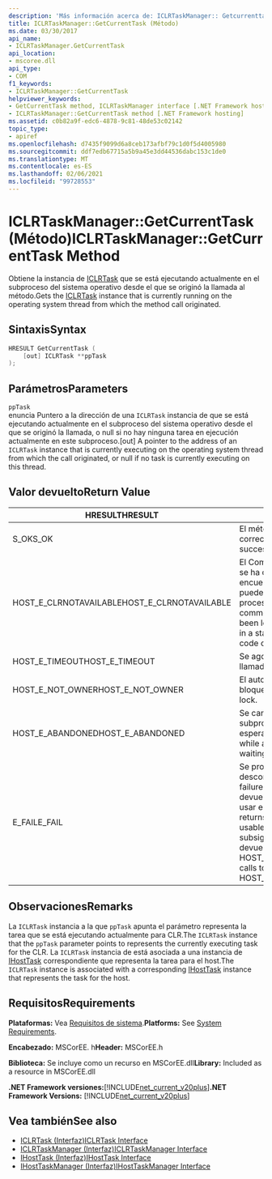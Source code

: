 ```yaml
---
description: 'Más información acerca de: ICLRTaskManager:: Getcurrenttask ((método)'
title: ICLRTaskManager::GetCurrentTask (Método)
ms.date: 03/30/2017
api_name:
- ICLRTaskManager.GetCurrentTask
api_location:
- mscoree.dll
api_type:
- COM
f1_keywords:
- ICLRTaskManager::GetCurrentTask
helpviewer_keywords:
- GetCurrentTask method, ICLRTaskManager interface [.NET Framework hosting]
- ICLRTaskManager::GetCurrentTask method [.NET Framework hosting]
ms.assetid: c0b82a9f-edc6-4878-9c81-48de53c02142
topic_type:
- apiref
ms.openlocfilehash: d7435f9099d6a8ceb173afbf79c1d0f5d4005980
ms.sourcegitcommit: ddf7edb67715a5b9a45e3dd44536dabc153c1de0
ms.translationtype: MT
ms.contentlocale: es-ES
ms.lasthandoff: 02/06/2021
ms.locfileid: "99728553"
---
```

# <a name="iclrtaskmanagergetcurrenttask-method"></a><span data-ttu-id="b8e92-103">ICLRTaskManager::GetCurrentTask (Método)</span><span class="sxs-lookup"><span data-stu-id="b8e92-103">ICLRTaskManager::GetCurrentTask Method</span></span>

<span data-ttu-id="b8e92-104">Obtiene la instancia de [ICLRTask](iclrtask-interface.md) que se está ejecutando actualmente en el subproceso del sistema operativo desde el que se originó la llamada al método.</span><span class="sxs-lookup"><span data-stu-id="b8e92-104">Gets the [ICLRTask](iclrtask-interface.md) instance that is currently running on the operating system thread from which the method call originated.</span></span>  
  
## <a name="syntax"></a><span data-ttu-id="b8e92-105">Sintaxis</span><span class="sxs-lookup"><span data-stu-id="b8e92-105">Syntax</span></span>  
  
```cpp  
HRESULT GetCurrentTask (  
    [out] ICLRTask **ppTask  
);  
```  
  
## <a name="parameters"></a><span data-ttu-id="b8e92-106">Parámetros</span><span class="sxs-lookup"><span data-stu-id="b8e92-106">Parameters</span></span>  

 `ppTask`  
 <span data-ttu-id="b8e92-107">enuncia Puntero a la dirección de una `ICLRTask` instancia de que se está ejecutando actualmente en el subproceso del sistema operativo desde el que se originó la llamada, o null si no hay ninguna tarea en ejecución actualmente en este subproceso.</span><span class="sxs-lookup"><span data-stu-id="b8e92-107">[out] A pointer to the address of an `ICLRTask` instance that is currently executing on the operating system thread from which the call originated, or null if no task is currently executing on this thread.</span></span>  
  
## <a name="return-value"></a><span data-ttu-id="b8e92-108">Valor devuelto</span><span class="sxs-lookup"><span data-stu-id="b8e92-108">Return Value</span></span>  
  
|<span data-ttu-id="b8e92-109">HRESULT</span><span class="sxs-lookup"><span data-stu-id="b8e92-109">HRESULT</span></span>|<span data-ttu-id="b8e92-110">Descripción</span><span class="sxs-lookup"><span data-stu-id="b8e92-110">Description</span></span>|  
|-------------|-----------------|  
|<span data-ttu-id="b8e92-111">S_OK</span><span class="sxs-lookup"><span data-stu-id="b8e92-111">S_OK</span></span>|<span data-ttu-id="b8e92-112">El método se devolvió correctamente.</span><span class="sxs-lookup"><span data-stu-id="b8e92-112">The method returned successfully.</span></span>|  
|<span data-ttu-id="b8e92-113">HOST_E_CLRNOTAVAILABLE</span><span class="sxs-lookup"><span data-stu-id="b8e92-113">HOST_E_CLRNOTAVAILABLE</span></span>|<span data-ttu-id="b8e92-114">El Common Language Runtime (CLR) no se ha cargado en un proceso o el CLR se encuentra en un estado en el que no puede ejecutar código administrado ni procesar la llamada correctamente.</span><span class="sxs-lookup"><span data-stu-id="b8e92-114">The common language runtime (CLR) has not been loaded into a process, or the CLR is in a state in which it cannot run managed code or process the call successfully.</span></span>|  
|<span data-ttu-id="b8e92-115">HOST_E_TIMEOUT</span><span class="sxs-lookup"><span data-stu-id="b8e92-115">HOST_E_TIMEOUT</span></span>|<span data-ttu-id="b8e92-116">Se agotó el tiempo de espera de la llamada.</span><span class="sxs-lookup"><span data-stu-id="b8e92-116">The call timed out.</span></span>|  
|<span data-ttu-id="b8e92-117">HOST_E_NOT_OWNER</span><span class="sxs-lookup"><span data-stu-id="b8e92-117">HOST_E_NOT_OWNER</span></span>|<span data-ttu-id="b8e92-118">El autor de la llamada no posee el bloqueo.</span><span class="sxs-lookup"><span data-stu-id="b8e92-118">The caller does not own the lock.</span></span>|  
|<span data-ttu-id="b8e92-119">HOST_E_ABANDONED</span><span class="sxs-lookup"><span data-stu-id="b8e92-119">HOST_E_ABANDONED</span></span>|<span data-ttu-id="b8e92-120">Se canceló un evento mientras un subproceso o fibra bloqueados estaba esperando en él.</span><span class="sxs-lookup"><span data-stu-id="b8e92-120">An event was canceled while a blocked thread or fiber was waiting on it.</span></span>|  
|<span data-ttu-id="b8e92-121">E_FAIL</span><span class="sxs-lookup"><span data-stu-id="b8e92-121">E_FAIL</span></span>|<span data-ttu-id="b8e92-122">Se produjo un error grave desconocido.</span><span class="sxs-lookup"><span data-stu-id="b8e92-122">An unknown catastrophic failure occurred.</span></span> <span data-ttu-id="b8e92-123">Cuando un método devuelve E_FAIL, CLR ya no se puede usar en el proceso.</span><span class="sxs-lookup"><span data-stu-id="b8e92-123">When a method returns E_FAIL, the CLR is no longer usable within the process.</span></span> <span data-ttu-id="b8e92-124">Las llamadas subsiguientes a métodos de hospedaje devuelven HOST_E_CLRNOTAVAILABLE.</span><span class="sxs-lookup"><span data-stu-id="b8e92-124">Subsequent calls to hosting methods return HOST_E_CLRNOTAVAILABLE.</span></span>|  
  
## <a name="remarks"></a><span data-ttu-id="b8e92-125">Observaciones</span><span class="sxs-lookup"><span data-stu-id="b8e92-125">Remarks</span></span>  

 <span data-ttu-id="b8e92-126">La `ICLRTask` instancia a la que `ppTask` apunta el parámetro representa la tarea que se está ejecutando actualmente para CLR.</span><span class="sxs-lookup"><span data-stu-id="b8e92-126">The `ICLRTask` instance that the `ppTask` parameter points to represents the currently executing task for the CLR.</span></span> <span data-ttu-id="b8e92-127">La `ICLRTask` instancia de está asociada a una instancia de [IHostTask](ihosttask-interface.md) correspondiente que representa la tarea para el host.</span><span class="sxs-lookup"><span data-stu-id="b8e92-127">The `ICLRTask` instance is associated with a corresponding [IHostTask](ihosttask-interface.md) instance that represents the task for the host.</span></span>  
  
## <a name="requirements"></a><span data-ttu-id="b8e92-128">Requisitos</span><span class="sxs-lookup"><span data-stu-id="b8e92-128">Requirements</span></span>  

 <span data-ttu-id="b8e92-129">**Plataformas:** Vea [Requisitos de sistema](../../get-started/system-requirements.md).</span><span class="sxs-lookup"><span data-stu-id="b8e92-129">**Platforms:** See [System Requirements](../../get-started/system-requirements.md).</span></span>  
  
 <span data-ttu-id="b8e92-130">**Encabezado:** MSCorEE. h</span><span class="sxs-lookup"><span data-stu-id="b8e92-130">**Header:** MSCorEE.h</span></span>  
  
 <span data-ttu-id="b8e92-131">**Biblioteca:** Se incluye como un recurso en MSCorEE.dll</span><span class="sxs-lookup"><span data-stu-id="b8e92-131">**Library:** Included as a resource in MSCorEE.dll</span></span>  
  
 <span data-ttu-id="b8e92-132">**.NET Framework versiones:**[!INCLUDE[net_current_v20plus](../../../../includes/net-current-v20plus-md.md)]</span><span class="sxs-lookup"><span data-stu-id="b8e92-132">**.NET Framework Versions:** [!INCLUDE[net_current_v20plus](../../../../includes/net-current-v20plus-md.md)]</span></span>  
  
## <a name="see-also"></a><span data-ttu-id="b8e92-133">Vea también</span><span class="sxs-lookup"><span data-stu-id="b8e92-133">See also</span></span>

- [<span data-ttu-id="b8e92-134">ICLRTask (Interfaz)</span><span class="sxs-lookup"><span data-stu-id="b8e92-134">ICLRTask Interface</span></span>](iclrtask-interface.md)
- [<span data-ttu-id="b8e92-135">ICLRTaskManager (Interfaz)</span><span class="sxs-lookup"><span data-stu-id="b8e92-135">ICLRTaskManager Interface</span></span>](iclrtaskmanager-interface.md)
- [<span data-ttu-id="b8e92-136">IHostTask (Interfaz)</span><span class="sxs-lookup"><span data-stu-id="b8e92-136">IHostTask Interface</span></span>](ihosttask-interface.md)
- [<span data-ttu-id="b8e92-137">IHostTaskManager (Interfaz)</span><span class="sxs-lookup"><span data-stu-id="b8e92-137">IHostTaskManager Interface</span></span>](ihosttaskmanager-interface.md)
